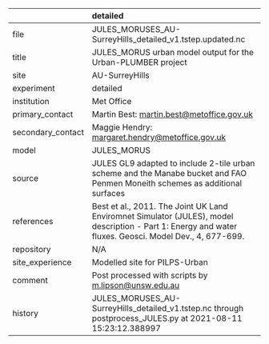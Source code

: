 |                   | detailed                                                                                                                                                |
|:------------------|:--------------------------------------------------------------------------------------------------------------------------------------------------------|
| file              | JULES_MORUSES_AU-SurreyHills_detailed_v1.tstep.updated.nc                                                                                               |
| title             | JULES_MORUS urban model output for the Urban-PLUMBER project                                                                                            |
| site              | AU-SurreyHills                                                                                                                                          |
| experiment        | detailed                                                                                                                                                |
| institution       | Met Office                                                                                                                                              |
| primary_contact   | Martin Best: martin.best@metoffice.gov.uk                                                                                                               |
| secondary_contact | Maggie Hendry: margaret.hendry@metoffice.gov.uk                                                                                                         |
| model             | JULES_MORUS                                                                                                                                             |
| source            | JULES GL9 adapted to include 2-tile urban scheme and the Manabe bucket and FAO Penmen Moneith schemes as additional surfaces                            |
| references        | Best et al., 2011. The Joint UK Land Enviromnet Simulator (JULES), model description - Part 1: Energy and water fluxes. Geosci. Model Dev., 4, 677-699. |
| repository        | N/A                                                                                                                                                     |
| site_experience   | Modelled site for PILPS-Urban                                                                                                                           |
| comment           | Post processed with scripts by m.lipson@unsw.edu.au                                                                                                     |
| history           | JULES_MORUSES_AU-SurreyHills_detailed_v1.tstep.nc through postprocess_JULES.py at 2021-08-11 15:23:12.388997                                            |
